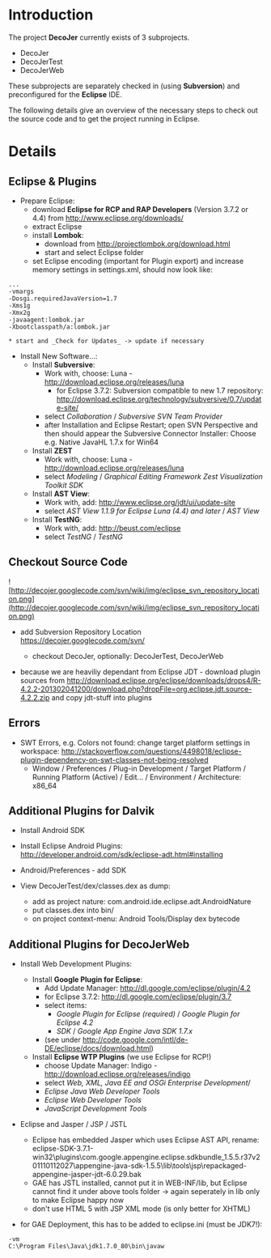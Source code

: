 # Introduction #

The project **DecoJer** currently exists of 3 subprojects.
  * DecoJer
  * DecoJerTest
  * DecoJerWeb

These subprojects are separately checked in (using **Subversion**) and preconfigured for the **Eclipse** IDE.

The following details give an overview of the necessary steps to check out the source code and to get the project running in Eclipse.

# Details #

## Eclipse & Plugins ##

  * Prepare Eclipse:
    * download **Eclipse for RCP and RAP Developers** (Version 3.7.2 or 4.4) from http://www.eclipse.org/downloads/
    * extract Eclipse
    * install **Lombok**:
      * download from http://projectlombok.org/download.html
      * start and select Eclipse folder
    * set Eclipse encoding (important for Plugin export) and increase memory settings in settings.xml, should now look like:
```
...
-vmargs
-Dosgi.requiredJavaVersion=1.7
-Xms1g
-Xmx2g
-javaagent:lombok.jar
-Xbootclasspath/a:lombok.jar
```
    * start and _Check for Updates_ -> update if necessary
  * Install New Software...:
    * Install **Subversive**:
      * Work with, choose: Luna - http://download.eclipse.org/releases/luna
        * for Eclipse 3.7.2: Subversion compatible to new 1.7 repository: http://download.eclipse.org/technology/subversive/0.7/update-site/
      * select _Collaboration_ / _Subversive SVN Team Provider_
      * after Installation and Eclipse Restart; open SVN Perspective and then should appear the Subversive Connector Installer: Choose e.g. Native JavaHL 1.7.x for Win64
    * Install **ZEST**
      * Work with, choose: Luna - http://download.eclipse.org/releases/luna
      * select _Modeling_ / _Graphical Editing Framework Zest Visualization Toolkit SDK_
    * Install **AST View**:
      * Work with, add: http://www.eclipse.org/jdt/ui/update-site
      * select _AST View 1.1.9 for Eclipse Luna (4.4) and later_ / _AST View_
    * Install **TestNG**:
      * Work with, add: http://beust.com/eclipse
      * select _TestNG_ / _TestNG_

## Checkout Source Code ##

![http://decojer.googlecode.com/svn/wiki/img/eclipse_svn_repository_location.png](http://decojer.googlecode.com/svn/wiki/img/eclipse_svn_repository_location.png)

  * add Subversion Repository Location https://decojer.googlecode.com/svn/
    * checkout DecoJer, optionally: DecoJerTest, DecoJerWeb

  * because we are heaviliy dependant from Eclipse JDT - download plugin sources from http://download.eclipse.org/eclipse/downloads/drops4/R-4.2.2-201302041200/download.php?dropFile=org.eclipse.jdt.source-4.2.2.zip and copy jdt-stuff into plugins

## Errors ##

  * SWT Errors, e.g. Colors not found: change target platform settings in workspace: http://stackoverflow.com/questions/4498018/eclipse-plugin-dependency-on-swt-classes-not-being-resolved
    * Window / Preferences / Plug-in Development / Target Platform / Running Platform (Active) / Edit... / Environment / Architecture: x86\_64

## Additional Plugins for Dalvik ##

  * Install Android SDK
  * Install Eclipse Android Plugins: http://developer.android.com/sdk/eclipse-adt.html#installing
  * Android/Preferences - add SDK

  * View DecoJerTest/dex/classes.dex as dump:
    * add as project nature: com.android.ide.eclipse.adt.AndroidNature
    * put classes.dex into bin/
    * on project context-menu: Android Tools/Display dex bytecode

## Additional Plugins for DecoJerWeb ##

  * Install Web Development Plugins:
    * Install **Google Plugin for Eclipse**:
      * Add Update Manager: http://dl.google.com/eclipse/plugin/4.2
      * for Eclipse 3.7.2: http://dl.google.com/eclipse/plugin/3.7
      * select items:
        * _Google Plugin for Eclipse (required)_ / _Google Plugin for Eclipse 4.2_
        * _SDK_ / _Google App Engine Java SDK 1.7.x_
      * (see under http://code.google.com/intl/de-DE/eclipse/docs/download.html)
    * Install **Eclipse WTP Plugins** (we use Eclipse for RCP!)
      * choose Update Manager: Indigo - http://download.eclipse.org/releases/indigo
      * select _Web, XML, Java EE and OSGi Enterprise Development_/
      * _Eclipse Java Web Developer Tools_
      * _Eclipse Web Developer Tools_
      * _JavaScript Development Tools_

  * Eclipse and Jasper / JSP / JSTL
    * Eclipse has embedded Jasper which uses Eclipse AST API, rename: eclipse-SDK-3.7.1-win32\plugins\com.google.appengine.eclipse.sdkbundle\_1.5.5.r37v201110112027\appengine-java-sdk-1.5.5\lib\tools\jsp\repackaged-appengine-jasper-jdt-6.0.29.bak
    * GAE has JSTL installed, cannot put it in WEB-INF/lib, but Eclipse cannot find it under above tools folder -> again seperately in lib only to make Eclipse happy now
    * don't use HTML 5 with JSP XML mode (is only better for XHTML)

  * for GAE Deployment, this has to be added to eclipse.ini (must be JDK7!):
```
-vm
C:\Program Files\Java\jdk1.7.0_80\bin\javaw
```